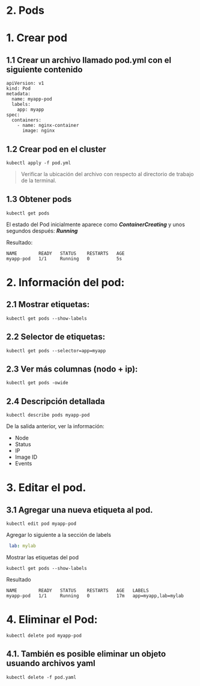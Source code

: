 # 2. Pods <!-- omit in TOC -->

# 1. Crear pod
## 1.1 Crear un archivo llamado pod.yml con el siguiente contenido
```
apiVersion: v1
kind: Pod
metadata:
  name: myapp-pod
  labels:
    app: myapp
spec:
  containers:
    - name: nginx-container
      image: nginx

```
## 1.2 Crear pod en el cluster
```
kubectl apply -f pod.yml
```
> Verificar la ubicación del archivo con respecto al directorio de trabajo de la terminal. 

## 1.3 Obtener pods
```
kubectl get pods
```

El estado del Pod inicialmente aparece como ***ContainerCreating*** y unos segundos después: ***Running***

Resultado:
```
NAME        READY   STATUS    RESTARTS   AGE
myapp-pod   1/1     Running   0          5s
```

# 2. Información del pod:
## 2.1 Mostrar etiquetas:
```
kubectl get pods --show-labels
```

## 2.2 Selector de etiquetas:
```
kubectl get pods --selector=app=myapp
```

## 2.3 Ver más columnas (nodo + ip):
```
kubectl get pods -owide
```

## 2.4 Descripción detallada
```
kubectl describe pods myapp-pod
```
De la salida anterior, ver la información:
- Node
- Status
- IP
- Image ID
- Events

# 3. Editar el pod.
## 3.1 Agregar una nueva etiqueta al pod.
```
kubectl edit pod myapp-pod
```

Agregar lo siguiente a la sección de labels
```yaml
 lab: mylab
```

Mostrar las etiquetas del pod
```
kubectl get pods --show-labels
```

Resultado
~~~~
NAME        READY   STATUS    RESTARTS   AGE   LABELS
myapp-pod   1/1     Running   0          17m   app=myapp,lab=mylab
~~~~

# 4. Eliminar el Pod:
```
kubectl delete pod myapp-pod
```
## 4.1. También es posible eliminar un objeto usuando archivos yaml
```
kubectl delete -f pod.yaml
```